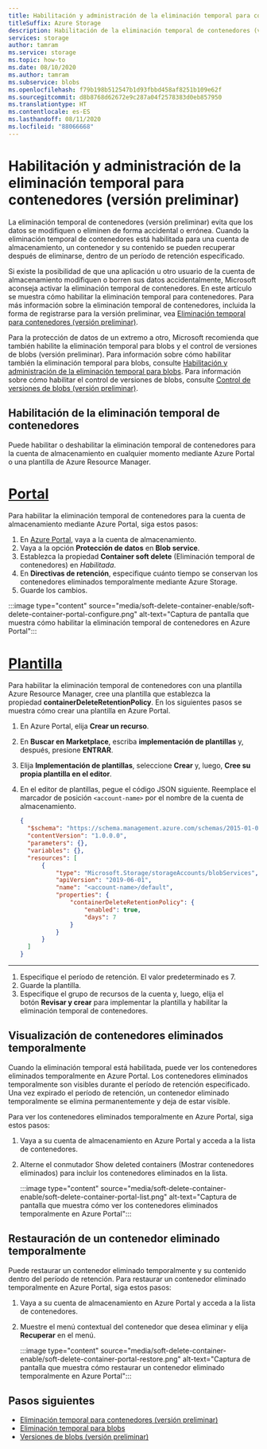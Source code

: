 ```yaml
---
title: Habilitación y administración de la eliminación temporal para contenedores (versión preliminar)
titleSuffix: Azure Storage
description: Habilitación de la eliminación temporal de contenedores (versión preliminar) para recuperar sus datos con mayor facilidad al modificarse o eliminarse estos de forma errónea.
services: storage
author: tamram
ms.service: storage
ms.topic: how-to
ms.date: 08/10/2020
ms.author: tamram
ms.subservice: blobs
ms.openlocfilehash: f79b198b512547b1d93fbbd458af8251b109e62f
ms.sourcegitcommit: d8b8768d62672e9c287a04f2578383d0eb857950
ms.translationtype: HT
ms.contentlocale: es-ES
ms.lasthandoff: 08/11/2020
ms.locfileid: "88066668"
---
```

# <a name="enable-and-manage-soft-delete-for-containers-preview"></a>Habilitación y administración de la eliminación temporal para contenedores (versión preliminar)

La eliminación temporal de contenedores (versión preliminar) evita que los datos se modifiquen o eliminen de forma accidental o errónea. Cuando la eliminación temporal de contenedores está habilitada para una cuenta de almacenamiento, un contenedor y su contenido se pueden recuperar después de eliminarse, dentro de un período de retención especificado.

Si existe la posibilidad de que una aplicación u otro usuario de la cuenta de almacenamiento modifiquen o borren sus datos accidentalmente, Microsoft aconseja activar la eliminación temporal de contenedores. En este artículo se muestra cómo habilitar la eliminación temporal para contenedores. Para más información sobre la eliminación temporal de contenedores, incluida la forma de registrarse para la versión preliminar, vea [Eliminación temporal para contenedores (versión preliminar)](soft-delete-container-overview.md).

Para la protección de datos de un extremo a otro, Microsoft recomienda que también habilite la eliminación temporal para blobs y el control de versiones de blobs (versión preliminar). Para información sobre cómo habilitar también la eliminación temporal para blobs, consulte [Habilitación y administración de la eliminación temporal para blobs](soft-delete-blob-enable.md). Para información sobre cómo habilitar el control de versiones de blobs, consulte [Control de versiones de blobs (versión preliminar)](versioning-overview.md).

## <a name="enable-container-soft-delete"></a>Habilitación de la eliminación temporal de contenedores

Puede habilitar o deshabilitar la eliminación temporal de contenedores para la cuenta de almacenamiento en cualquier momento mediante Azure Portal o una plantilla de Azure Resource Manager.

# <a name="portal"></a>[Portal](#tab/azure-portal)

Para habilitar la eliminación temporal de contenedores para la cuenta de almacenamiento mediante Azure Portal, siga estos pasos:

1. En [Azure Portal](https://portal.azure.com/), vaya a la cuenta de almacenamiento.
1. Vaya a la opción **Protección de datos** en **Blob service**.
1. Establezca la propiedad **Container soft delete** (Eliminación temporal de contenedores) en *Habilitada*.
1. En **Directivas de retención**, especifique cuánto tiempo se conservan los contenedores eliminados temporalmente mediante Azure Storage.
1. Guarde los cambios.

:::image type="content" source="media/soft-delete-container-enable/soft-delete-container-portal-configure.png" alt-text="Captura de pantalla que muestra cómo habilitar la eliminación temporal de contenedores en Azure Portal":::

# <a name="template"></a>[Plantilla](#tab/template)

Para habilitar la eliminación temporal de contenedores con una plantilla Azure Resource Manager, cree una plantilla que establezca la propiedad **containerDeleteRetentionPolicy**. En los siguientes pasos se muestra cómo crear una plantilla en Azure Portal.

1. En Azure Portal, elija **Crear un recurso**.
1. En **Buscar en Marketplace**, escriba **implementación de plantillas** y, después, presione **ENTRAR**.
1. Elija **Implementación de plantillas**, seleccione **Crear** y, luego, **Cree su propia plantilla en el editor**.
1. En el editor de plantillas, pegue el código JSON siguiente. Reemplace el marcador de posición `<account-name>` por el nombre de la cuenta de almacenamiento.

    ```json
    {
      "$schema": "https://schema.management.azure.com/schemas/2015-01-01/deploymentTemplate.json#",
      "contentVersion": "1.0.0.0",
      "parameters": {},
      "variables": {},
      "resources": [
          {
              "type": "Microsoft.Storage/storageAccounts/blobServices",
              "apiVersion": "2019-06-01",
              "name": "<account-name>/default",
              "properties": {
                  "containerDeleteRetentionPolicy": {
                      "enabled": true,
                      "days": 7
                  }
              }
          }
      ]
    }
    ```

---

1. Especifique el período de retención. El valor predeterminado es 7.
1. Guarde la plantilla.
1. Especifique el grupo de recursos de la cuenta y, luego, elija el botón **Revisar y crear** para implementar la plantilla y habilitar la eliminación temporal de contenedores.

## <a name="view-soft-deleted-containers"></a>Visualización de contenedores eliminados temporalmente

Cuando la eliminación temporal está habilitada, puede ver los contenedores eliminados temporalmente en Azure Portal. Los contenedores eliminados temporalmente son visibles durante el período de retención especificado. Una vez expirado el período de retención, un contenedor eliminado temporalmente se elimina permanentemente y deja de estar visible.

Para ver los contenedores eliminados temporalmente en Azure Portal, siga estos pasos:

1. Vaya a su cuenta de almacenamiento en Azure Portal y acceda a la lista de contenedores.
1. Alterne el conmutador Show deleted containers (Mostrar contenedores eliminados) para incluir los contenedores eliminados en la lista.

    :::image type="content" source="media/soft-delete-container-enable/soft-delete-container-portal-list.png" alt-text="Captura de pantalla que muestra cómo ver los contenedores eliminados temporalmente en Azure Portal":::

## <a name="restore-a-soft-deleted-container"></a>Restauración de un contenedor eliminado temporalmente

Puede restaurar un contenedor eliminado temporalmente y su contenido dentro del período de retención. Para restaurar un contenedor eliminado temporalmente en Azure Portal, siga estos pasos:

1. Vaya a su cuenta de almacenamiento en Azure Portal y acceda a la lista de contenedores.
1. Muestre el menú contextual del contenedor que desea eliminar y elija **Recuperar** en el menú.

    :::image type="content" source="media/soft-delete-container-enable/soft-delete-container-portal-restore.png" alt-text="Captura de pantalla que muestra cómo restaurar un contenedor eliminado temporalmente en Azure Portal":::

## <a name="next-steps"></a>Pasos siguientes

- [Eliminación temporal para contenedores (versión preliminar)](soft-delete-container-overview.md)
- [Eliminación temporal para blobs](soft-delete-blob-overview.md)
- [Versiones de blobs (versión preliminar)](versioning-overview.md)
